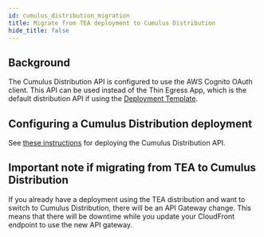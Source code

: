 ```yaml
---
id: cumulus_distribution_migration
title: Migrate from TEA deployment to Cumulus Distribution
hide_title: false
---
```


## Background

The Cumulus Distribution API is configured to use the AWS Cognito OAuth client. This API can be used instead of the Thin Egress App, which is the default distribution API if using the [Deployment Template](https://github.com/nasa/cumulus-template-deploy).

## Configuring a Cumulus Distribution deployment

See [these instructions](../deployment/cumulus-distribution.md) for deploying the Cumulus Distribution API.

## Important note if migrating from TEA to Cumulus Distribution

If you already have a deployment using the TEA distribution and want to switch to Cumulus Distribution, there will be an API Gateway change. This means that there will be downtime while you update your CloudFront endpoint to use
the new API gateway.
